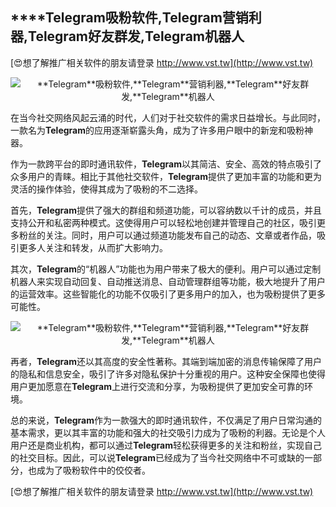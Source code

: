 ## ****Telegram**吸粉软件,**Telegram**营销利器,**Telegram**好友群发,**Telegram**机器人**

[😍想了解推广相关软件的朋友请登录 http://www.vst.tw](http://www.vst.tw)

 <center><img src="https://vst.tw/MP4/tuiguang/png/0.png" alt="**Telegram**吸粉软件,**Telegram**营销利器,**Telegram**好友群发,**Telegram**机器人"></center>

在当今社交网络风起云涌的时代，人们对于社交软件的需求日益增长。与此同时，一款名为**Telegram**的应用逐渐崭露头角，成为了许多用户眼中的新宠和吸粉神器。

作为一款跨平台的即时通讯软件，**Telegram**以其简洁、安全、高效的特点吸引了众多用户的青睐。相比于其他社交软件，**Telegram**提供了更加丰富的功能和更为灵活的操作体验，使得其成为了吸粉的不二选择。

首先，**Telegram**提供了强大的群组和频道功能，可以容纳数以千计的成员，并且支持公开和私密两种模式。这使得用户可以轻松地创建并管理自己的社区，吸引更多粉丝的关注。同时，用户可以通过频道功能发布自己的动态、文章或者作品，吸引更多人关注和转发，从而扩大影响力。

其次，**Telegram**的“机器人”功能也为用户带来了极大的便利。用户可以通过定制机器人来实现自动回复、自动推送消息、自动管理群组等功能，极大地提升了用户的运营效率。这些智能化的功能不仅吸引了更多用户的加入，也为吸粉提供了更多可能性。

 <center><img src="https://vst.tw/MP4/tuiguang/png/1.png" alt="**Telegram**吸粉软件,**Telegram**营销利器,**Telegram**好友群发,**Telegram**机器人"></center>

再者，**Telegram**还以其高度的安全性著称。其端到端加密的消息传输保障了用户的隐私和信息安全，吸引了许多对隐私保护十分重视的用户。这种安全保障也使得用户更加愿意在**Telegram**上进行交流和分享，为吸粉提供了更加安全可靠的环境。

总的来说，**Telegram**作为一款强大的即时通讯软件，不仅满足了用户日常沟通的基本需求，更以其丰富的功能和强大的社交吸引力成为了吸粉的利器。无论是个人用户还是商业机构，都可以通过**Telegram**轻松获得更多的关注和粉丝，实现自己的社交目标。因此，可以说**Telegram**已经成为了当今社交网络中不可或缺的一部分，也成为了吸粉软件中的佼佼者。

[😍想了解推广相关软件的朋友请登录 http://www.vst.tw](http://www.vst.tw)



